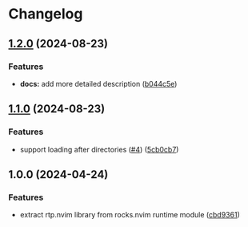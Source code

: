 # Changelog

## [1.2.0](https://github.com/nvim-neorocks/rtp.nvim/compare/v1.1.0...v1.2.0) (2024-08-23)


### Features

* **docs:** add more detailed description ([b044c5e](https://github.com/nvim-neorocks/rtp.nvim/commit/b044c5e94a92f9d168cfe4dcd13153b3dcfd2f93))

## [1.1.0](https://github.com/nvim-neorocks/rtp.nvim/compare/v1.0.0...v1.1.0) (2024-08-23)


### Features

* support loading after directories ([#4](https://github.com/nvim-neorocks/rtp.nvim/issues/4)) ([5cb0cb7](https://github.com/nvim-neorocks/rtp.nvim/commit/5cb0cb771e8aa1b0c358b72604e16bbf076b376d))

## 1.0.0 (2024-04-24)


### Features

* extract rtp.nvim library from rocks.nvim runtime module ([cbd9361](https://github.com/nvim-neorocks/rtp.nvim/commit/cbd9361923686127f4246e1d8f20c8449888e43d))
